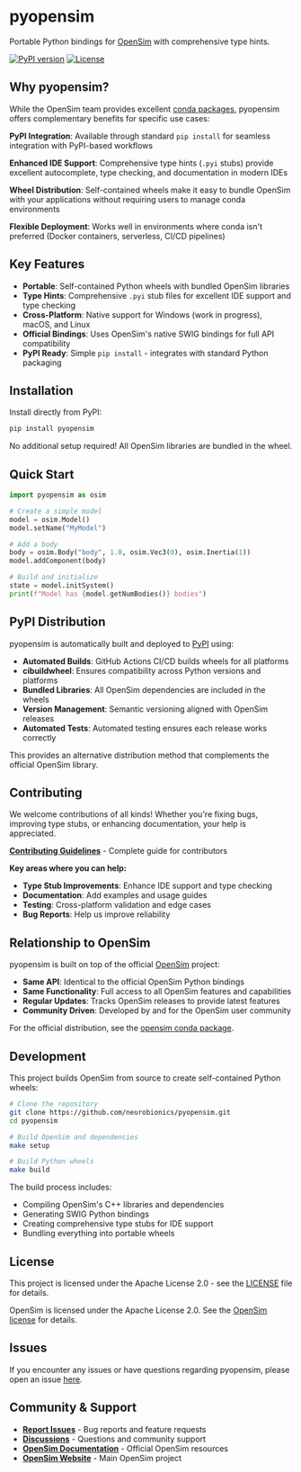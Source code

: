 # pyopensim

Portable Python bindings for [OpenSim](https://opensim.stanford.edu/) with comprehensive type hints.

[![PyPI version](https://badge.fury.io/py/pyopensim.svg)](https://badge.fury.io/py/pyopensim)
[![License](https://img.shields.io/badge/License-Apache%202.0-blue.svg)](https://opensource.org/licenses/Apache-2.0)

## Why pyopensim?

While the OpenSim team provides excellent [conda packages](https://anaconda.org/opensim-org/opensim), pyopensim offers complementary benefits for specific use cases:

**PyPI Integration**: Available through standard `pip install` for seamless integration with PyPI-based workflows

**Enhanced IDE Support**: Comprehensive type hints (`.pyi` stubs) provide excellent autocomplete, type checking, and documentation in modern IDEs

**Wheel Distribution**: Self-contained wheels make it easy to bundle OpenSim with your applications without requiring users to manage conda environments

**Flexible Deployment**: Works well in environments where conda isn't preferred (Docker containers, serverless, CI/CD pipelines)


## Key Features

- **Portable**: Self-contained Python wheels with bundled OpenSim libraries
- **Type Hints**: Comprehensive `.pyi` stub files for excellent IDE support and type checking
- **Cross-Platform**: Native support for Windows (work in progress), macOS, and Linux
- **Official Bindings**: Uses OpenSim's native SWIG bindings for full API compatibility
- **PyPI Ready**: Simple `pip install` - integrates with standard Python packaging


## Installation

Install directly from PyPI:

```bash
pip install pyopensim
```

No additional setup required! All OpenSim libraries are bundled in the wheel.

## Quick Start

```python
import pyopensim as osim

# Create a simple model
model = osim.Model()
model.setName("MyModel")

# Add a body
body = osim.Body("body", 1.0, osim.Vec3(0), osim.Inertia(1))
model.addComponent(body)

# Build and initialize
state = model.initSystem()
print(f"Model has {model.getNumBodies()} bodies")
```

## PyPI Distribution

pyopensim is automatically built and deployed to [PyPI](https://pypi.org/project/pyopensim/) using:

- **Automated Builds**: GitHub Actions CI/CD builds wheels for all platforms
- **cibuildwheel**: Ensures compatibility across Python versions and platforms  
- **Bundled Libraries**: All OpenSim dependencies are included in the wheels
- **Version Management**: Semantic versioning aligned with OpenSim releases
- **Automated Tests**: Automated testing ensures each release works correctly

This provides an alternative distribution method that complements the official OpenSim library.

## Contributing

We welcome contributions of all kinds! Whether you're fixing bugs, improving type stubs, or enhancing documentation, your help is appreciated.

**[Contributing Guidelines](CONTRIBUTING.md)** - Complete guide for contributors

**Key areas where you can help:**
- **Type Stub Improvements**: Enhance IDE support and type checking
- **Documentation**: Add examples and usage guides  
- **Testing**: Cross-platform validation and edge cases
- **Bug Reports**: Help us improve reliability

## Relationship to OpenSim

pyopensim is built on top of the official [OpenSim](https://github.com/opensim-org/opensim-core) project:

- **Same API**: Identical to the official OpenSim Python bindings
- **Same Functionality**: Full access to all OpenSim features and capabilities
- **Regular Updates**: Tracks OpenSim releases to provide latest features
- **Community Driven**: Developed by and for the OpenSim user community

For the official distribution, see the [opensim conda package](https://anaconda.org/opensim-org/opensim).

## Development

This project builds OpenSim from source to create self-contained Python wheels:

```bash
# Clone the repository
git clone https://github.com/neurobionics/pyopensim.git
cd pyopensim

# Build OpenSim and dependencies
make setup

# Build Python wheels
make build
```

The build process includes:
- Compiling OpenSim's C++ libraries and dependencies
- Generating SWIG Python bindings
- Creating comprehensive type stubs for IDE support
- Bundling everything into portable wheels

## License

This project is licensed under the Apache License 2.0 - see the [LICENSE](LICENSE) file for details.

OpenSim is licensed under the Apache License 2.0. See the [OpenSim license](https://github.com/opensim-org/opensim-core/blob/main/LICENSE.txt) for details.

## Issues

If you encounter any issues or have questions regarding pyopensim, please open an issue [here](https://github.com/neurobionics/pyopensim/issues).

## Community & Support

- **[Report Issues](https://github.com/neurobionics/pyopensim/issues)** - Bug reports and feature requests
- **[Discussions](https://github.com/neurobionics/pyopensim/discussions)** - Questions and community support
- **[OpenSim Documentation](https://simtk-confluence.stanford.edu/display/OpenSim/Documentation)** - Official OpenSim resources
- **[OpenSim Website](https://opensim.stanford.edu/)** - Main OpenSim project